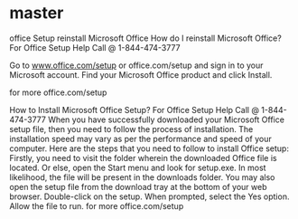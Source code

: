 # master
office Setup 
reinstall Microsoft Office
How do I reinstall Microsoft Office?
For Office Setup Help Call @ 1-844-474-3777

Go to www.office.com/setup or office.com/setup and sign in to your Microsoft account. Find your Microsoft Office product and click Install.

for more office.com/setup


How to Install Microsoft Office Setup?
For Office Setup Help Call @ 1-844-474-3777
When you have successfully downloaded your Microsoft Office setup file, then you need to follow the process of installation. The installation speed may vary as per the performance and speed of your computer. Here are the steps that you need to follow to install Office setup:
Firstly, you need to visit the folder wherein the downloaded Office file is located.
Or else, open the Start menu and look for setup.exe.
In most likelihood, the file will be present in the downloads folder.
You may also open the setup file from the download tray at the bottom of your web browser.
Double-click on the setup.
When prompted, select the Yes option.
Allow the file to run.
for more office.com/setup

